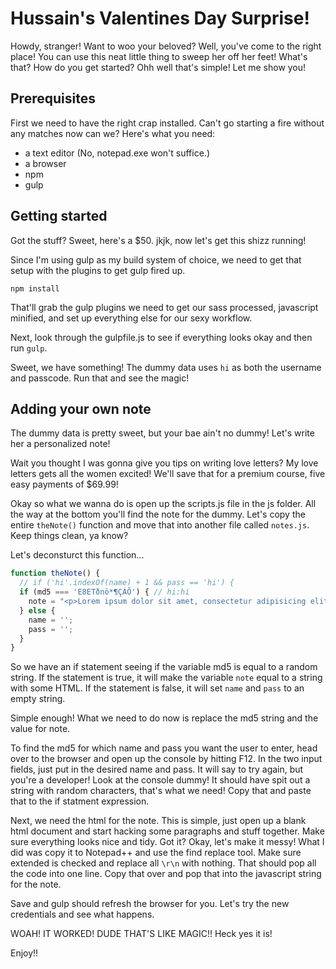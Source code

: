 # Hussain's Valentines Day Surprise!

Howdy, stranger! Want to woo your beloved? Well, you've come to the right place! You can use this neat little thing to sweep her off her feet! What's that? How do you get started? Ohh well that's simple! Let me show you!

## Prerequisites

First we need to have the right crap installed. Can't go starting a fire without any matches now can we? Here's what you need:

- a text editor (No, notepad.exe won't suffice.)
- a browser
- npm
- gulp

## Getting started

Got the stuff? Sweet, here's a $50. jkjk, now let's get this shizz running!

Since I'm using gulp as my build system of choice, we need to get that setup with the plugins to get gulp fired up.

`npm install`

That'll grab the gulp plugins we need to get our sass processed, javascript minified, and set up everything else for our sexy workflow.

Next, look through the gulpfile.js to see if everything looks okay and then run `gulp`.

Sweet, we have something! The dummy data uses `hi` as both the username and passcode. Run that and see the magic!

## Adding your own note

The dummy data is pretty sweet, but your bae ain't no dummy! Let's write her a personalized note!

Wait you thought I was gonna give you tips on writing love letters? My love letters gets all the women excited! We'll save that for a premium course, five easy payments of $69.99!

Okay so what we wanna do is open up the scripts.js file in the js folder. All the way at the bottom you'll find the note for the dummy. Let's copy the entire `theNote()` function and move that into another file called `notes.js`. Keep things clean, ya know? 

Let's deconsturct this function...

``` javascript
function theNote() {
  // if ('hi'.indexOf(name) + 1 && pass == 'hi') {
  if (md5 === 'E8ETðnö*¶ÇÁÕ') { // hi:hi
    note = "<p>Lorem ipsum dolor sit amet, consectetur adipisicing elit. Quibusdam ut vel voluptates fugit unde at ipsum incidunt nulla consectetur, magnam sint, autem numquam odit provident dolore quia est velit excepturi.</p><p>Lorem ipsum dolor sit amet, consectetur adipisicing elit. Quibusdam ut vel voluptates fugit unde at ipsum incidunt nulla consectetur, magnam sint, autem numquam odit provident dolore quia est velit excepturi.</p><p>Lorem ipsum dolor sit amet, consectetur adipisicing elit. Quibusdam ut vel voluptates fugit unde at ipsum incidunt nulla consectetur, magnam sint, autem numquam odit provident dolore quia est velit excepturi.</p>"
  } else {
    name = '';
    pass = '';
  }
}
```

So we have an if statement seeing if the variable md5 is equal to a random string. If the statement is true, it will make the variable `note` equal to a string with some HTML. If the statement is false, it will set `name` and `pass` to an empty string.

Simple enough! What we need to do now is replace the md5 string and the value for note. 

To find the md5 for which name and pass you want the user to enter, head over to the browser and open up the console by hitting F12. In the two input fields, just put in the desired name and pass. It will say to try again, but you're a developer! Look at the console dummy! It should have spit out a string with random characters, that's what we need! Copy that and paste that to the if statment expression.

Next, we need the html for the note. This is simple, just open up a blank html document and start hacking some paragraphs and stuff together. Make sure everything looks nice and tidy. Got it? Okay, let's make it messy! What I did was copy it to Notepad++ and use the find replace tool. Make sure extended is checked and replace all `\r\n` with nothing. That should pop all the code into one line. Copy that over and pop that into the javascript string for the note.

Save and gulp should refresh the browser for you. Let's try the new credentials and see what happens.

WOAH! IT WORKED! DUDE THAT'S LIKE MAGIC!! Heck yes it is! 

Enjoy!!
